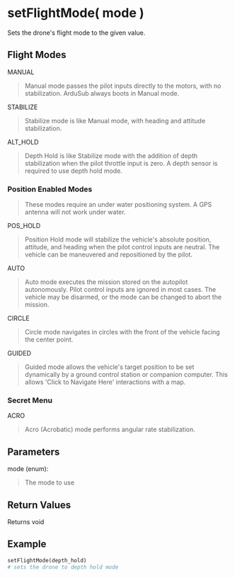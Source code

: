 # setFlightMode( mode )

Sets the drone's flight mode to the given value.

## Flight Modes

MANUAL
> Manual mode passes the pilot inputs directly to the motors, with no stabilization. ArduSub always boots in Manual mode.

STABILIZE
> Stabilize mode is like Manual mode, with heading and attitude stabilization.

ALT_HOLD
> Depth Hold is like Stabilize mode with the addition of depth stabilization when the pilot throttle input is zero. A depth sensor is required to use depth hold mode.

### Position Enabled Modes

> These modes require an under water positioning system. A GPS antenna will not work under water.

POS_HOLD
> Position Hold mode will stabilize the vehicle's absolute position, attitude, and heading when the pilot control inputs are neutral. The vehicle can be maneuvered and repositioned by the pilot.

AUTO
> Auto mode executes the mission stored on the autopilot autonomously. Pilot control inputs are ignored in most cases. The vehicle may be disarmed, or the mode can be changed to abort the mission.

CIRCLE
> Circle mode navigates in circles with the front of the vehicle facing the center point.

GUIDED
> Guided mode allows the vehicle's target position to be set dynamically by a ground control station or companion computer. This allows 'Click to Navigate Here' interactions with a map.

### Secret Menu

ACRO
> Acro (Acrobatic) mode performs angular rate stabilization.

## Parameters

mode (enum):  
> The mode to use

## Return Values

Returns void

## Example

```py
setFlightMode(depth_hold)
# sets the drone to depth hold mode
```

